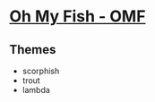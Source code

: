 # [Oh My Fish - OMF](https://github.com/oh-my-fish/oh-my-fish)

## Themes  
* scorphish
* trout
* lambda